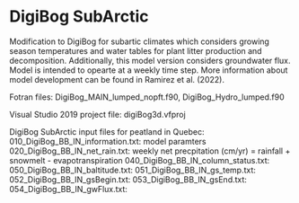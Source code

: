# DigiBog SubArctic
Modification to DigiBog for subartic climates which considers growing season temperatures and water tables for plant litter production and decomposition. Additionally, this model version considers groundwater flux. Model is intended to opearte at a weekly time step. More information about model development can be found in Ramirez et al. (2022).

Fotran files: DigiBog_MAIN_lumped_nopft.f90, DigiBog_Hydro_lumped.f90

Visual Studio 2019 project file: digiBog3d.vfproj

DigiBog SubArctic input files for peatland in Quebec:
010_DigiBog_BB_IN_information.txt: model paramters
020_DigiBog_BB_IN_net_rain.txt: weekly net precpitation (cm/yr) = rainfall + snowmelt - evapotranspiration
040_DigiBog_BB_IN_column_status.txt:
050_DigiBog_BB_IN_baltitude.txt:
051_DigiBog_BB_IN_gs_temp.txt:
052_DigiBog_BB_IN_gsBegin.txt:
053_DigiBog_BB_IN_gsEnd.txt:
054_DigiBog_BB_IN_gwFlux.txt:

